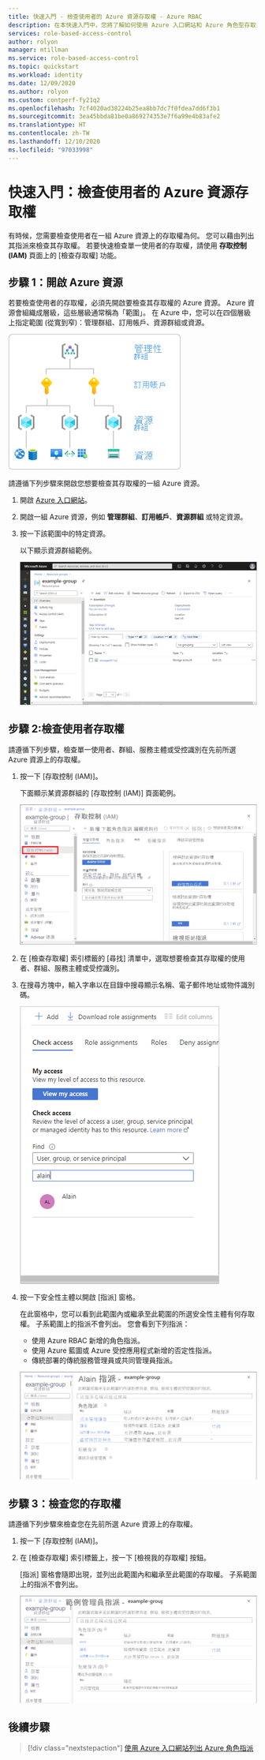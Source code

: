 ```yaml
---
title: 快速入門 - 檢查使用者的 Azure 資源存取權 - Azure RBAC
description: 在本快速入門中，您將了解如何使用 Azure 入口網站和 Azure 角色型存取控制 (Azure RBAC)，來檢查本身或其他使用者所擁有的 Azure 資源存取權。
services: role-based-access-control
author: rolyon
manager: mtillman
ms.service: role-based-access-control
ms.topic: quickstart
ms.workload: identity
ms.date: 12/09/2020
ms.author: rolyon
ms.custom: contperf-fy21q2
ms.openlocfilehash: 7cf4020ad38224b25ea8bb7dc7f0fdea7dd6f3b1
ms.sourcegitcommit: 3ea45bbda81be0a869274353e7f6a99e4b83afe2
ms.translationtype: HT
ms.contentlocale: zh-TW
ms.lasthandoff: 12/10/2020
ms.locfileid: "97033998"
---
```

# <a name="quickstart-check-access-for-a-user-to-azure-resources"></a>快速入門：檢查使用者的 Azure 資源存取權

有時候，您需要檢查使用者在一組 Azure 資源上的存取權為何。 您可以藉由列出其指派來檢查其存取權。 若要快速檢查單一使用者的存取權，請使用 **存取控制 (IAM)** 頁面上的 [檢查存取權] 功能。

## <a name="step-1-open-the-azure-resources"></a>步驟 1：開啟 Azure 資源

若要檢查使用者的存取權，必須先開啟要檢查其存取權的 Azure 資源。 Azure 資源會組織成層級，這些層級通常稱為「範圍」。 在 Azure 中，您可以在四個層級上指定範圍 (從寬到窄)：管理群組、訂用帳戶、資源群組或資源。

![Azure RBAC 的範圍層級](../../includes/role-based-access-control/media/scope-levels.png)

請遵循下列步驟來開啟您想要檢查其存取權的一組 Azure 資源。

1. 開啟 [Azure 入口網站](https://portal.azure.com)。

1. 開啟一組 Azure 資源，例如 **管理群組**、**訂用帳戶**、**資源群組** 或特定資源。

1. 按一下該範圍中的特定資源。

    以下顯示資源群組範例。

    ![資源群組概觀](./media/check-access/rg-overview.png)

## <a name="step-2-check-access-for-a-user"></a>步驟 2:檢查使用者存取權

請遵循下列步驟，檢查單一使用者、群組、服務主體或受控識別在先前所選 Azure 資源上的存取權。

1. 按一下 [存取控制 (IAM)]。

    下面顯示某資源群組的 [存取控制 (IAM)] 頁面範例。

    ![資源群組存取控制 - [檢查存取權] 索引標籤](./media/check-access/rg-access-control.png)

1. 在 [檢查存取權] 索引標籤的 [尋找] 清單中，選取想要檢查其存取權的使用者、群組、服務主體或受控識別。

1. 在搜尋方塊中，輸入字串以在目錄中搜尋顯示名稱、電子郵件地址或物件識別碼。

    ![檢查存取權選取清單](./media/shared/rg-check-access-select.png)

1. 按一下安全性主體以開啟 [指派]  窗格。

    在此窗格中，您可以看到此範圍內或繼承至此範圍的所選安全性主體有何存取權。 子系範圍上的指派不會列出。 您會看到下列指派：

    - 使用 Azure RBAC 新增的角色指派。
    - 使用 Azure 藍圖或 Azure 受控應用程式新增的否定性指派。
    - 傳統部署的傳統服務管理員或共同管理員指派。 

    ![使用者的角色和否定性指派窗格](./media/shared/rg-check-access-assignments-user.png)

## <a name="step-3-check-your-access"></a>步驟 3：檢查您的存取權

請遵循下列步驟來檢查您在先前所選 Azure 資源上的存取權。

1. 按一下 [存取控制 (IAM)]。

1. 在 [檢查存取權] 索引標籤上，按一下 [檢視我的存取權] 按鈕。

    [指派] 窗格會隨即出現，並列出此範圍內和繼承至此範圍的存取權。 子系範圍上的指派不會列出。

    ![角色和否定性指派窗格](./media/check-access/rg-check-access-assignments.png)

## <a name="next-steps"></a>後續步驟

> [!div class="nextstepaction"]
> [使用 Azure 入口網站列出 Azure 角色指派](role-assignments-list-portal.md)
